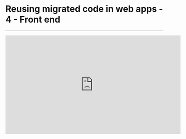 ﻿# Reusing migrated code in web apps - 4 - Front end
---
<iframe width="560" height="315" src="https://www.youtube.com/embed/-yv5z9EiP6w?list=PL1DEQjXG2xnIEne99adVik0BYIKmUgpNR" frameborder="0" allowfullscreen></iframe>